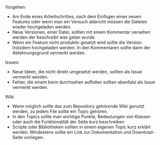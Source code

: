 Vorgehen:

- Am Ende eines Arbeitschrittes, nach dem Einfügen eines neuen Features oder wenn man ein Versuch abbricht müssen die Dateien wieder hochgeladen werden.
- Neue Versionen, einer Datei, sollten mit einem Kommentar versehen werden der beschreibt was getan wurde.
- Wenn ein Feature nicht produktiv gesetzt wird sollte die Version trotzdem hochgeladen werden. In den Kommentaren sollte dann der Ablehnungsgrund vermerkt werden.

Issues:

- Neue Ideen, die nicht direkt umgesetzt werden, sollten als Issue vermerkt werden.
- Fehler, die einem beim durchsehen auffallen sollten ebenfalsl als Issue vermerkt werden.

Wiki

- Wenn möglich sollte das zum Repository gehörende Wiki genutzt werden, zu jedem File sollte ein Topic gehören.
- In den Topics sollte man wichtige Punkte, Bedeutungen von Klassen oder auch die Funktionalität der Seite kurz beschreiben
- Scripte oder Bibliotheken sollten in einem eigenen Topic kurz erklärt werden. Mindestens sollte ein Link zur Dokumentation und Download-Seite vorliegen.
